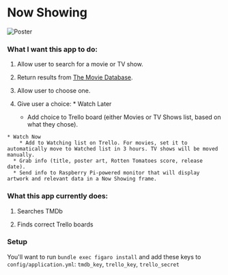 # Now Showing

![Poster](https://s3.amazonaws.com/f.cl.ly/items/0x142i233J361c442o2p/Now%20Showing512.png?v=70bb4dec)

### What I want this app to do:

  1. Allow user to search for a movie or TV show.

  2. Return results from [The Movie Database](https://www.themoviedb.org).

  3. Allow user to choose one.

  4. Give user a choice:
    * Watch Later
      * Add choice to Trello board (either Movies or TV Shows list, based on what they chose).

    * Watch Now
        * Add to Watching list on Trello. For movies, set it to automatically move to Watched list in 3 hours. TV shows will be moved manually.
      * Grab info (title, poster art, Rotten Tomatoes score, release date).
      * Send info to Raspberry Pi-powered monitor that will display artwork and relevant data in a Now Showing frame.

### What this app currently does:

  1. Searches TMDb
  
  2. Finds correct Trello boards

### Setup

  You'll want to run `bundle exec figaro install` and add these keys to `config/application.yml`: `tmdb_key`, `trello_key`, `trello_secret`
